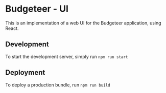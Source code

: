 # Budgeteer - UI

This is an implementation of a web UI for the Budgeteer application, using React.

## Development

To start the development server, simply run `npm run start`

## Deployment

To deploy a production bundle, run `npm run build`